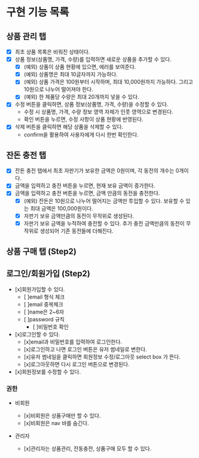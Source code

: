 # 구현 기능 목록

## 상품 관리 탭

- [x] 최초 상품 목록은 비워진 상태이다.
- [x] 상품 정보(상품명, 가격, 수량)를 입력하면 새로운 상품을 추가할 수 있다.
  - [x] (예외) 상품이 상품 현황에 있으면, 에러를 보여준다.
  - [x] (예외) 상품명은 최대 10글자까지 가능하다.
  - [x] (예외) 상품 가격은 100원부터 시작하며, 최대 10,000원까지 가능하다. 그리고 10원으로 나누어 떨어져야 한다.
  - [x] (예외) 한 제품당 수량은 최대 20개까지 넣을 수 있다.
- [x] 수정 버튼을 클릭하면, 상품 정보(상품명, 가격, 수량)을 수정할 수 있다.
  - 수정 시 상품명, 가격, 수량 정보 영역 자체가 인풋 영역으로 변경된다.
  - 확인 버튼을 누르면, 수정 사항이 상품 현황에 반영된다.
- [x] 삭제 버튼을 클릭하면 해당 상품을 삭제할 수 있다.
  - confirm을 활용하여 사용자에게 다시 한번 확인한다.

## 잔돈 충전 탭

- [x] 잔돈 충전 탭에서 최초 자판기가 보유한 금액은 0원이며, 각 동전의 개수는 0개이다.
- [x] 금액을 입력하고 충전 버튼을 누르면, 현재 보유 금액이 증가한다.
- [x] 금액을 입력하고 충전 버튼을 누르면, 금액 만큼의 동전을 충전한다.
  - [x] (예외) 잔돈은 10원으로 나누어 떨어지는 금액만 투입할 수 있다. 보유할 수 있는 최대 금액은 100,000원이다.
  - [x] 자판기 보유 금액만큼의 동전이 무작위로 생성된다.
  - [x] 자판기 보유 금액을 누적하여 충전할 수 있다. 추가 충전 금액만큼의 동전이 무작위로 생성되어 기존 동전들에 더해진다.

## 상품 구매 탭 (Step2)

## 로그인/회원가입 (Step2)

- [x]회원가입할 수 있다.
  - [ ]email 형식 체크
  - [ ]email 중복체크
  - [ ]name은 2~6자
  - [ ]password 규칙
    - [ ]비밀번호 확인
- [x]로그인할 수 있다.
  - [x]email과 비밀번호를 입력하여 로그인한다.
  - [x]로그인하고 나면 로그인 버튼은 유저 썸네일로 변한다.
  - [x]유저 썸네일을 클릭하면 회원정보 수정/로그아웃 select box 가 뜬다.
  - [x]로그아웃하면 다시 로그인 버튼으로 변경된다.
- [x]회원정보를 수정할 수 있다.

### 권한

- 비회원

  - [x]비회원은 상품구매만 할 수 있다.
  - [x]비회원은 nav 바를 숨긴다.

- 관리자
  - [x]관리자는 상품관리, 잔동충전, 상품구매 모두 할 수 있다.
